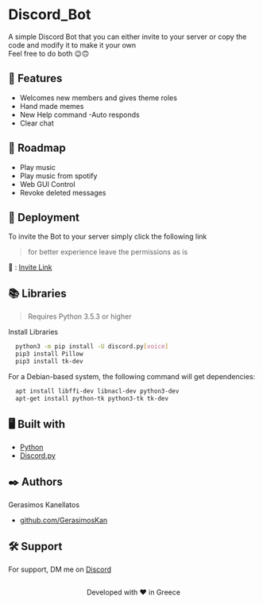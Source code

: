 # Discord_Bot

A simple Discord Bot that you can either invite to your server or copy the code and modify it to make it your own \
Feel free to do both  :wink::upside_down_face:
## :monocle_face: Features 

- Welcomes new members and gives theme roles
- Hand made memes
- New Help command
-Auto responds
- Clear chat

## :bookmark_tabs: Roadmap

- Play music
- Play music from spotify
- Web GUI Control
- Revoke deleted messages


## :rocket: Deployment

To invite the Bot to your server simply click the following link 
> for better experience leave the permissions as is

:link: : [Invite Link](https://discord.com/oauth2/authorize?client_id=590918903778246656&scope=bot&permissions=8)


## :books: Libraries
> Requires Python 3.5.3 or higher

Install Libraries

```bash
  python3 -m pip install -U discord.py[voice]
  pip3 install Pillow
  pip3 install tk-dev
```

For a Debian-based system, the following command will get dependencies:
```bash
  apt install libffi-dev libnacl-dev python3-dev
  apt-get install python-tk python3-tk tk-dev
```


## :desktop_computer: Built with

- [Python](https://www.python.org/)
- [Discord.py](https://discordpy.readthedocs.io/)


## :black_nib: Authors

Gerasimos Kanellatos
- [github.com/GerasimosKan](https://github.com/GerasimosKan)
## :hammer_and_wrench: Support

For support, DM me on [Discord](https://discord.com/channels/@me/917786010161655818)


## 
<p align="center">
  Developed with ❤️ in Greece
</p>
